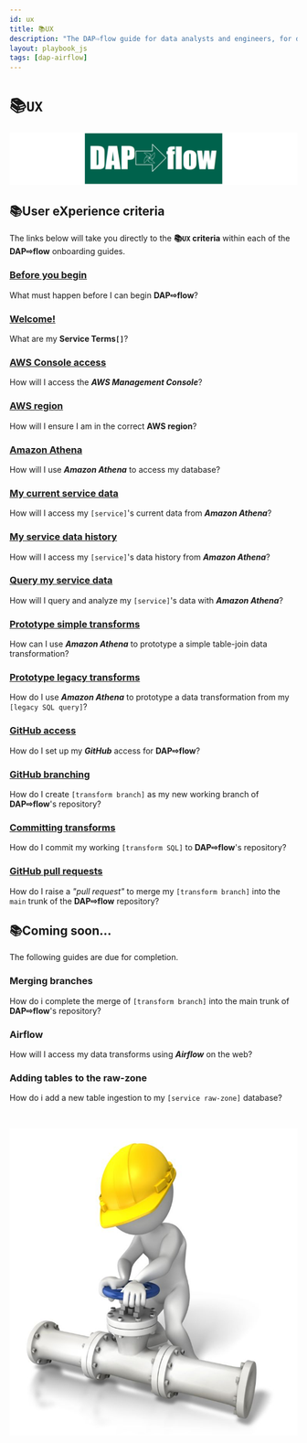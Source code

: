 ```yaml
---
id: ux
title: 📚UX
description: "The DAP⇨flow guide for data analysts and engineers, for developing and deploying Airflow DAGs, running data pipelines in the Data Analytics Platform (DAP)."
layout: playbook_js
tags: [dap-airflow]
---
```


# 📚`UX`
![DAP⇨flow](../dap-airflow/images/DAPairflowFLOWwide.png)  

## 📚User eXperience criteria
The links below will take you directly to the **📚`UX` criteria** within each of the **DAP⇨flow** onboarding guides.

### [Before you begin](../dap-airflow/onboarding/begin#ux-criteria)
What must happen before I can begin **DAP⇨flow**?

### [Welcome!](../dap-airflow/onboarding/welcome#ux-criteria)
What are my **Service Terms`[]`**?

### [AWS Console access](../dap-airflow/onboarding/access-the-AWS-Management-Console#ux-criteria)
How will I access the ***AWS Management Console***?

### [AWS region](../dap-airflow/onboarding/access-the-AWS-region#ux-criteria)
How will I ensure I am in the correct **AWS region**?

### [Amazon Athena](../dap-airflow/onboarding/access-my-Amazon-Athena-database#ux-criteria)
How will I use ***Amazon Athena*** to access my database?

### [My current service data](../dap-airflow/onboarding/access-my-current-service-data#ux-criteria)
How will I access my `[service]`'s current data from ***Amazon Athena***?

### [My service data history](../dap-airflow/onboarding/access-my-service-data-history#ux-criteria)
How will I access my `[service]`'s data history from ***Amazon Athena***?

### [Query my service data](../dap-airflow/onboarding/query-my-service-data#ux-criteria)
How will I query and analyze my `[service]`'s data with ***Amazon Athena***?

### [Prototype simple transforms](../dap-airflow/onboarding/prototype-simple-transforms#ux-criteria)
How can I use ***Amazon Athena*** to prototype a simple table-join data transformation?

### [Prototype legacy transforms](../dap-airflow/onboarding/prototype-legacy-transforms#ux-criteria)
How do I use ***Amazon Athena*** to prototype a data transformation from my `[legacy SQL query]`?

### [GitHub access](../dap-airflow/onboarding/github-access#ux-criteria)
How do I set up my ***GitHub*** access for **DAP⇨flow**?

### [GitHub branching](../dap-airflow/onboarding/github-branch#ux-criteria)
How do I create `[transform branch]` as my new working branch of **DAP⇨flow**'s repository?

### [Committing transforms](../dap-airflow/onboarding/github-commit-transform#ux-criteria)
How do I commit my working `[transform SQL]` to **DAP⇨flow**'s repository?

### [GitHub pull requests](../dap-airflow/onboarding/github-pull-request#ux-criteria)
How do I raise a *"pull request"* to merge my `[transform branch]` into the `main` trunk of the **DAP⇨flow** repository?

## 📚Coming soon...
The following guides are due for completion.

### Merging branches 
How do i complete the merge of `[transform branch]` into the main trunk of **DAP⇨flow**'s repository?

### Airflow
How will I access my data transforms using ***Airflow*** on the web?

### Adding tables to the raw-zone
How do i add a new table ingestion to my `[service raw-zone]` database?

<br/>

![Apache Airflow](../dap-airflow/images/worker_tap_valve_800_wht.jpg)  
